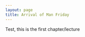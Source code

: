 ```yaml
---
layout: page
title: Arrival of Man Friday
---
```


Test, this is the first chapter/lecture

<object data="../assets/slides/xxx.pdf" type="application/pdf" style="min-height:100vh;width:100%"></object>
